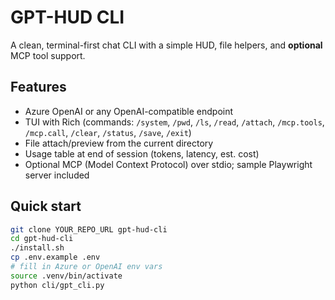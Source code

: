 # GPT-HUD CLI

A clean, terminal-first chat CLI with a simple HUD, file helpers, and **optional** MCP tool support.

## Features
- Azure OpenAI or any OpenAI-compatible endpoint
- TUI with Rich (commands: `/system`, `/pwd`, `/ls`, `/read`, `/attach`, `/mcp.tools`, `/mcp.call`, `/clear`, `/status`, `/save`, `/exit`)
- File attach/preview from the current directory
- Usage table at end of session (tokens, latency, est. cost)
- Optional MCP (Model Context Protocol) over stdio; sample Playwright server included

## Quick start
```bash
git clone YOUR_REPO_URL gpt-hud-cli
cd gpt-hud-cli
./install.sh
cp .env.example .env
# fill in Azure or OpenAI env vars
source .venv/bin/activate
python cli/gpt_cli.py
